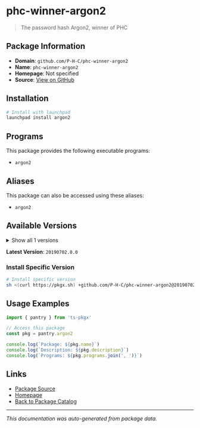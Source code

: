 # phc-winner-argon2

> The password hash Argon2, winner of PHC

## Package Information

- **Domain**: `github.com/P-H-C/phc-winner-argon2`
- **Name**: `phc-winner-argon2`
- **Homepage**: Not specified
- **Source**: [View on GitHub](https://github.com/pkgxdev/pantry/tree/main/projects/github.com/P-H-C/phc-winner-argon2/package.yml)

## Installation

```bash
# Install with launchpad
launchpad install argon2
```

## Programs

This package provides the following executable programs:

- `argon2`

## Aliases

This package can also be accessed using these aliases:

- `argon2`

## Available Versions

<details>
<summary>Show all 1 versions</summary>

- `20190702.0.0`

</details>

**Latest Version**: `20190702.0.0`

### Install Specific Version

```bash
# Install specific version
sh <(curl https://pkgx.sh) +github.com/P-H-C/phc-winner-argon2@20190702.0.0 -- $SHELL -i
```

## Usage Examples

```typescript
import { pantry } from 'ts-pkgx'

// Access this package
const pkg = pantry.argon2

console.log(`Package: ${pkg.name}`)
console.log(`Description: ${pkg.description}`)
console.log(`Programs: ${pkg.programs.join(', ')}`)
```

## Links

- [Package Source](https://github.com/pkgxdev/pantry/tree/main/projects/github.com/P-H-C/phc-winner-argon2/package.yml)
- [Homepage](#)
- [Back to Package Catalog](../package-catalog.md)

---

*This documentation was auto-generated from package data.*

